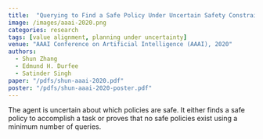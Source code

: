 ```yaml
---
title:  "Querying to Find a Safe Policy Under Uncertain Safety Constraints in Markov Decision Processes"
image: /images/aaai-2020.png
categories: research
tags: [value alignment, planning under uncertainty]
venue: "AAAI Conference on Artificial Intelligence (AAAI), 2020"
authors:
  - Shun Zhang
  - Edmund H. Durfee
  - Satinder Singh
paper: "/pdfs/shun-aaai-2020.pdf"
poster: "/pdfs/shun-aaai-2020-poster.pdf"
---
```

The agent is uncertain about which policies are safe. It either finds a safe policy to accomplish a task or proves that no safe policies exist using a minimum number of queries.

<!-- Also presented at the _Safety and Robustness in Decision-making Workshop_ at _NeurIPS_, 2019. -->
